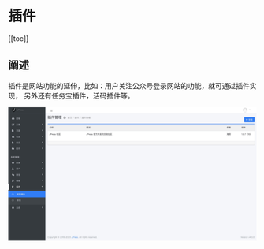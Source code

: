 # 插件


[[toc]]

## 阐述

插件是网站功能的延伸，比如：用户关注公众号登录网站的功能，就可通过插件实现，
另外还有任务宝插件，活码插件等。

![](./admin-doc/plugin.jpg)